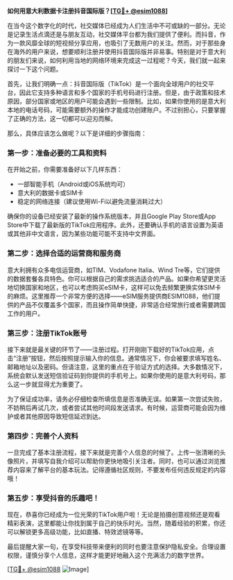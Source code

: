 **如何用意大利数据卡注册抖音国际版？[[TG💪+ @esim1088](https://t.me/s/esim1088)]**

在当今这个数字化的时代，社交媒体已经成为人们生活中不可或缺的一部分。无论是记录生活点滴还是与朋友互动，社交媒体平台都为我们提供了便利。而抖音，作为一款风靡全球的短视频分享应用，也吸引了无数用户的关注。然而，对于那些身在海外的用户来说，想要顺利注册并使用抖音国际版并非易事。特别是对于意大利的朋友们来说，如何利用当地的网络环境来完成这一过程呢？今天，我们就一起来探讨一下这个问题。

首先，让我们明确一点：抖音国际版（TikTok）是一个面向全球用户的社交平台，因此它支持多种语言和多个国家的手机号码进行注册。但是，由于政策和技术原因，部分国家或地区的用户可能会遇到一些限制。比如，如果你使用的是意大利本地的电话号码，可能需要额外的操作才能成功创建账户。不过别担心，只要掌握了正确的方法，这一切都可以迎刃而解。

那么，具体应该怎么做呢？以下是详细的步骤指南：

### 第一步：准备必要的工具和资料

在开始之前，你需要准备好以下几样东西：
- 一部智能手机（Android或iOS系统均可）
- 意大利的数据卡或SIM卡
- 稳定的网络连接（建议使用Wi-Fi以避免流量消耗过大）

确保你的设备已经安装了最新的操作系统版本，并且Google Play Store或App Store中下载了最新版的TikTok应用程序。此外，还要确认手机的语言设置为英语或其他非中文语言，因为某些功能可能不支持中文界面。

### 第二步：选择合适的运营商和服务商

意大利拥有众多电信运营商，如TIM、Vodafone Italia、Wind Tre等，它们提供的数据套餐各具特色。你可以根据自己的需求挑选适合的产品。如果你希望更灵活地切换国家和地区，也可以考虑购买eSIM卡，这样可以免去频繁更换实体SIM卡的麻烦。这里推荐一个非常方便的选择——eSIM服务提供商ESIM1088，他们提供的产品不仅覆盖多个国家，而且操作简单快捷，非常适合经常旅行或者需要跨国工作的用户。

### 第三步：注册TikTok账号

接下来就是最关键的环节了——注册过程。打开刚刚下载好的TikTok应用，点击“注册”按钮，然后按照提示输入你的信息。通常情况下，你会被要求填写姓名、邮箱地址以及密码。但请注意，这里的重点在于验证方式的选择。大多数情况下，系统会默认发送短信验证码到你提供的手机号上。如果你使用的是意大利号码，那么这一步就显得尤为重要了。

为了保证成功率，请务必仔细检查所填信息是否准确无误。如果第一次尝试失败，不妨稍后再试几次，或者尝试其他时间段发送请求。有时候，运营商可能会因为维护或者其他原因导致短信延迟到达。

### 第四步：完善个人资料

一旦完成了基本注册流程，接下来就是完善个人信息的时候了。上传一张清晰的头像照片，并填写自我介绍可以帮助你更快地吸引关注者。同时，也可以通过浏览推荐内容来了解平台的基本玩法。记得遵循社区规则，不要发布任何违反规定的内容哦！

### 第五步：享受抖音的乐趣吧！

现在，恭喜你已经成为一位光荣的TikTok用户啦！无论是拍摄创意视频还是观看精彩表演，这里都能让你找到属于自己的快乐时光。当然，随着经验的积累，你还可以解锁更多高级功能，比如直播、特效滤镜等等。

最后提醒大家一句，在享受科技带来便利的同时也要注意保护隐私安全。合理设置权限，谨慎分享个人信息，这样才能更好地融入这个充满活力的数字世界。

[[TG💪+ @esim1088](https://t.me/s/esim1088) ![Image](https://i.postimg.cc/4NQfJmqS/Snipaste-2025-05-13-00-14-12.png)]
